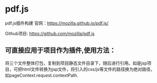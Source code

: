 # pdf.js
pdf.js插件构建
官网：https://mozilla.github.io/pdf.js/

Github项目: https://github.com/mozilla/pdf.js

## 可直接应用于项目作为插件,使用方法：
将三个文件整体打包，复制到项目静态文件目录下，随后进行引用。如是jsp项目，可把html文件转换为jsp文件，将引入的css/js等文件的路径换为绝对路径，如pageContext.request.contextPath.



